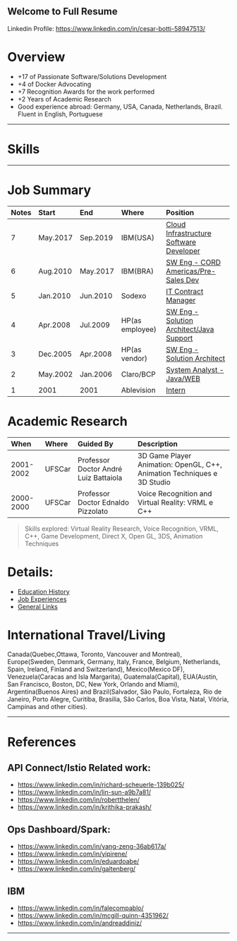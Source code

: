 
## Welcome to Full Resume
Linkedin Profile: https://www.linkedin.com/in/cesar-botti-58947513/


# Overview
- +17 of Passionate Software/Solutions Development 
- +4 of Docker Advocating 
- +7 Recognition Awards for the work performed
-	+2 Years of Academic Research
-	Good experience abroad: Germany, USA, Canada, Netherlands, Brazil. Fluent in English, Portuguese

---
# Skills




---

# Job Summary

| Notes | Start | End | Where | Position | 
|:---|:---|:---|:---|:---|
| 7 | May.2017 | Sep.2019| IBM(USA) | [Cloud Infrastructure Software Developer](jobs.html) | 
| 6 | Aug.2010 | May.2017| IBM(BRA) | [SW Eng - CORD Americas/Pre-Sales Dev](jobs.html) |
| 5 | Jan.2010 | Jun.2010| Sodexo | [IT Contract Manager](jobs.html) | 
| 4 | Apr.2008 | Jul.2009| HP(as employee)| [SW Eng - Solution Architect/Java Support](jobs.html) |
| 3 | Dec.2005 | Apr.2008| HP(as vendor)| [SW Eng - Solution Architect](jobs.html) |
| 2 | May.2002|Jan.2006 | Claro/BCP | [System Analyst - Java/WEB](jobs.html) |
| 1 | 2001|2001 |Ablevision | [Intern](jobs.html) |


# Academic Research

| When | Where | Guided By | Description |
|:---|:---|:---|:---|
| 2001-2002| UFSCar |Professor Doctor André Luiz Battaiola| 3D Game Player Animation: OpenGL, C++, Animation Techniques e 3D Studio |
| 2000-2000 |UFSCar | Professor Doctor Ednaldo Pizzolato | Voice Recognition and Virtual Reality: VRML e C++ |

> Skills explored: Virtual Reality Research, Voice Recognition, VRML, C++, Game Development, Direct X, Open GL, 3DS, Animation Techniques


# Details:

- [Education History](education.html)
- [Job Experiences](jobs.html)
- [General Links](links.html)


# International Travel/Living

Canada(Quebec,Ottawa, Toronto, Vancouver and Montreal), Europe(Sweden, Denmark, Germany, Italy, France, Belgium, Netherlands, Spain, Ireland, Finland and Switzerland), Mexico(Mexico DF), Venezuela(Caracas and Isla Margarita), Guatemala(Capital), EUA(Austin, San Francisco, Boston, DC, New York, Orlando and Miami), Argentina(Buenos Aires) and Brazil(Salvador, São Paulo, Fortaleza, Rio de Janeiro, Porto Alegre, Curitiba, Brasilia, São Carlos, Boa Vista, Natal, Vitória, Campinas and other cities).

---
# References

## API Connect/Istio Related work:
- https://www.linkedin.com/in/richard-scheuerle-139b025/
- https://www.linkedin.com/in/lin-sun-a9b7a81/
- https://www.linkedin.com/in/robertthelen/
- https://www.linkedin.com/in/krithika-prakash/

## Ops Dashboard/Spark: 
- https://www.linkedin.com/in/yang-zeng-36ab617a/
- https://www.linkedin.com/in/yipirene/
- https://www.linkedin.com/in/eduardoabe/
- https://www.linkedin.com/in/galtenberg/

## IBM 
- https://www.linkedin.com/in/falecompablo/
- https://www.linkedin.com/in/mcgill-quinn-4351962/
- https://www.linkedin.com/in/andreaddiniz/

---

